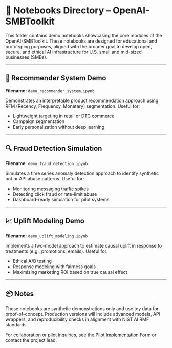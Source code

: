 # 📓 Notebooks Directory – OpenAI-SMBToolkit

This folder contains demo notebooks showcasing the core modules of the OpenAI-SMBToolkit. These notebooks are designed for educational and prototyping purposes, aligned with the broader goal to develop open, secure, and ethical AI infrastructure for U.S. small and mid-sized businesses (SMBs).

---

## 🧪 Recommender System Demo

**Filename:** `demo_recommender_system.ipynb`

Demonstrates an interpretable product recommendation approach using RFM (Recency, Frequency, Monetary) segmentation. Useful for:

* Lightweight targeting in retail or DTC commerce
* Campaign segmentation
* Early personalization without deep learning

---

## 🔍 Fraud Detection Simulation

**Filename:** `demo_fraud_detection.ipynb`

Simulates a time series anomaly detection approach to identify synthetic bot or API abuse patterns. Useful for:

* Monitoring messaging traffic spikes
* Detecting click fraud or rate-limit abuse
* Dashboard-ready simulation for pilot systems

---

## 📈 Uplift Modeling Demo

**Filename:** `demo_uplift_modeling.ipynb`

Implements a two-model approach to estimate causal uplift in response to treatments (e.g., promotions, emails). Useful for:

* Ethical A/B testing
* Response modeling with fairness goals
* Maximizing marketing ROI based on true causal effect

---

## 📦 Notes

These notebooks are synthetic demonstrations only and use toy data for proof-of-concept. Production versions will include advanced models, API wrappers, and reproducibility checks in alignment with NIST AI RMF standards.

For collaboration or pilot inquiries, see the [Pilot Implementation Form](../docs/PILOT_TEMPLATE.md) or contact the project lead.
